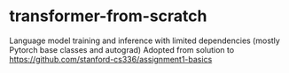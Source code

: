 # transformer-from-scratch
Language model training and inference with limited dependencies (mostly Pytorch base classes and autograd)
Adopted from solution to https://github.com/stanford-cs336/assignment1-basics
